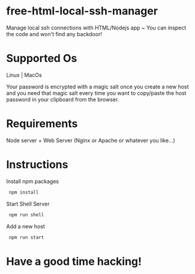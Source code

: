 # free-html-local-ssh-manager
Manage local ssh connections with HTML/Nodejs app ~ You can inspect the code and won't find any backdoor! <br>

# Supported Os
Linux | MacOs

Your password is encrypted with a magic salt once you create a new host and you need that magic salt every time you want to copy/paste the host password in your clipboard from the browser.

# Requirements

Node server + Web Server (Nginx or Apache or whatever you like...)

# Instructions

Install npm packages
```bash
 npm install
```

Start Shell Server
```bash
 npm run shell
```

Add a new host
```bash
 npm run start
```
# Have a good time hacking!
